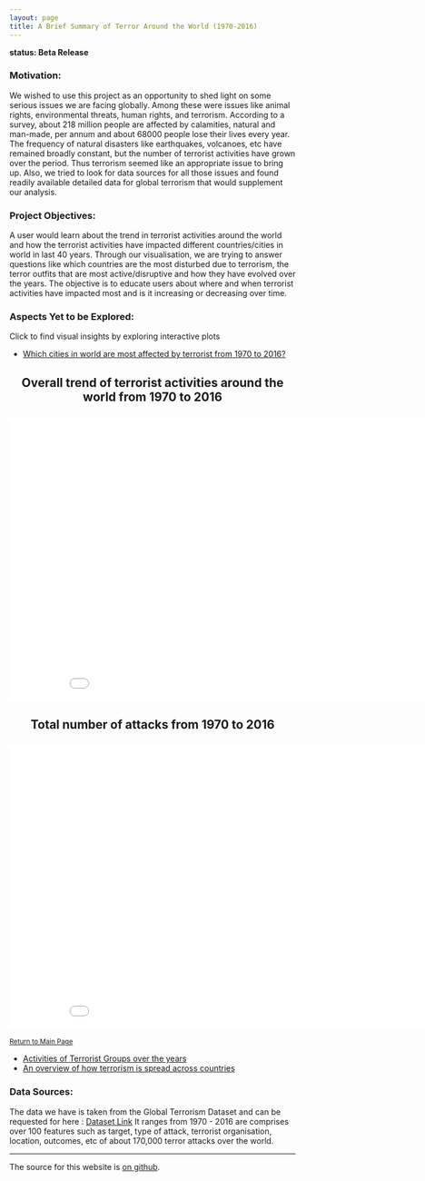 ```yaml
---
layout: page
title: A Brief Summary of Terror Around the World (1970-2016)
---
```


**status: Beta Release**

### Motivation:

We wished to use this project as an opportunity to shed light on some serious issues we are facing globally. Among these were issues like animal rights, environmental threats, human rights, and terrorism. According to a survey, about 218 million people are affected by calamities, natural and man-made, per annum and about 68000 people lose their lives every year. The frequency of natural disasters like earthquakes, volcanoes, etc have remained broadly constant, but the number of terrorist activities have grown over the period. Thus terrorism seemed like an appropriate issue to bring up. Also, we tried to look for data sources for all those issues and found readily available detailed data for global terrorism that would supplement our analysis.

### Project Objectives:

A user would learn about the trend in terrorist activities around the world and how the terrorist activities have impacted different countries/cities in world in last 40 years. Through our visualisation, we are trying to answer questions like which countries are the most disturbed due to terrorism, the terror outfits that are most active/disruptive and how they have evolved over the years. The objective is to educate users about where and when terrorist activities have impacted most and is it increasing or decreasing over time.


### Aspects Yet to be Explored:

Click to find visual insights by exploring interactive plots 

- [Which cities in world are most affected by terrorist from 1970 to 2016?](pages/global.html)
<!DOCTYPE html>
<html lang="en">
<head>
    <meta charset="UTF-8">
    <title>Where ?</title>
</head>
<body>


<h2 align="center"> Overall trend of terrorist activities around the world from 1970 to 2016 </h2>

<h3 style="text-align:center;">
<iframe align="middle" width="900" height="500" frameborder="0" scrolling="no" src="//plot.ly/~groverpr/14.embed"></iframe>
</h3>

<h2 align="center"> Total number of attacks from 1970 to 2016 </h2>

<h3 style="text-align:center;">
<iframe align="middle" width="900" height="500" frameborder="0" scrolling="no" src="//plot.ly/~groverpr/2.embed"></iframe>
</h3>

<body>
      <footer>
        <p><small>
  <!-- start of Karl's footer; modify this part -->
          <a href="https://neerjad.github.io/global-terrorism-analysis/"> Return to Main Page</a>
  <!-- end of Karl's footer; modify this part -->
        </small></p>
      </footer>
  </body>
</html>


<style>
.center {
    display: block;
    margin-left: auto;
    margin-right: auto;
    width: 50%;
}
</style>



- [Activities of Terrorist Groups over the years](pages/terrorist_groups.html)
- [An overview of how terrorism is spread across countries](https://public.tableau.com/views/OverviewofTerrorismaroundtheWorld/Dashboard1?:embed=y&:display_count=yes&publish=yes)


### Data Sources:

The data we have is taken from the Global Terrorism Dataset and can be requested for here : [Dataset Link](http://start.umd.edu/gtd/contact/) It ranges from 1970 - 2016 are comprises over 100 features such as target, type of attack, terrorist organisation, location, outcomes, etc of about 170,000 terror attacks over the world.

---

The source for this website is [on github](https://neerjad.github.io/global-terrorism-analysis/).
